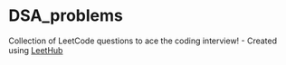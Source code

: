 # DSA_problems
Collection of LeetCode questions to ace the coding interview! - Created using [LeetHub](https://github.com/QasimWani/LeetHub)
